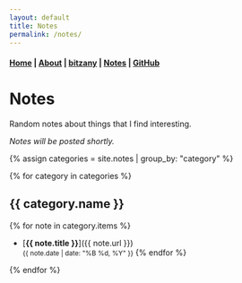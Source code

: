 ```yaml
---
layout: default
title: Notes
permalink: /notes/
---
```


#### [Home](/) | [About](/about/) | [bitzany](https://bitzany.netlify.app/) | [Notes](/notes/) | [GitHub](https://github.com/tanvincible)

# Notes

Random notes about things that I find interesting.

_Notes will be posted shortly._

{% assign categories = site.notes | group_by: "category" %}

{% for category in categories %}
## {{ category.name }}

{% for note in category.items %}
- [**{{ note.title }}**]({{ note.url }}) <br>
  <small>{{ note.date | date: "%B %d, %Y" }}</small>
{% endfor %}

{% endfor %}
